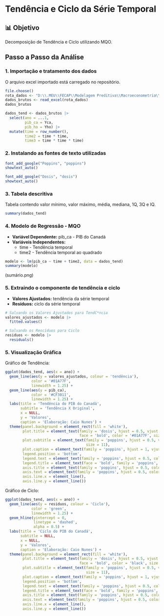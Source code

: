 # Tendência e Ciclo da Série Temporal

## 📊 Objetivo
Decomposição de Tendência e Ciclo utilizando MQO.


## Passo a Passo da Análise

### 1. Importação e tratamento dos dados
O arquivo excel importado está carregado no repositório.
```r
file.choose()
rota_dados <- "D:\\.MEU\\FECAP\\Modelagem Preditiva\\Macroeconometria\\Exemplos\\Atividade 2 - Ciclo\\Base\\Macroeconometria - Ciclo.xls"
dados_brutos <- read_excel(rota_dados)
dados_brutos

dados_tend <- dados_brutos |> 
  select(ano = ...1,
         pib_ca = Yca,
         pib_ho = Yho) |> 
  mutate(time = row_number(),
         time2 = time * time,
         time3 = time * time * time)
```

### 2. Instalando as fontes de texto utilizadas
```r
font_add_google("Poppins", "poppins")
showtext_auto()

font_add_google("Dosis", "dosis")
showtext_auto()
```

### 3. Tabela descritiva
Tabela contendo valor mínimo, valor máximo, média, mediana, 1Q, 3Q e IQ.
```r
summary(dados_tend)
```

### 4. Modelo de Regressão - MQO
- **Variável Dependente:** pib_ca - PIB do Canadá
- **Variáveis Independentes:** 
  - time - Tendência temporal
  - time2 - Tendência temporal ao quadrado
```r
modelo <- lm(pib_ca ~ time + time2, data = dados_tend)
summary(modelo)
```
(sumário.png)

### 5. Extraindo o componente de tendência e ciclo
- **Valores Ajustados:** tendência da série temporal
- **Resíduos:** ciclo da série temporal
```r
# Salvando os Valores Ajustados para TendC*ncia
valores_ajustados <- modelo |>
  fitted.values()

# Salvando os Rescíduos para Ciclo
residuos <- modelo |> 
  residuals()
```

### 5. Visualização Gráfica
Gráfico de Tendência:
```r
ggplot(dados_tend, aes(x = ano)) +
  geom_line(aes(y = valores_ajustados, colour = 'tendência'), 
            color = '#01A77F',
            linewidth = 1.25) +
  geom_line(aes(y = pib_ca), 
            color = '#CF3011',
            linewidth = 1.25) +
  labs(title = 'Tendência do PIB do Canadá',
       subtitle = 'Tendência X Original',
       x = NULL,
       y = 'Valores',
       caption = 'Elaboração: Caio Nunes') + 
  theme(panel.background = element_rect(fill = 'white'),
        plot.title = element_text(family = 'dosis', hjust = 0.5, vjust = -1,
                                  face = 'bold', color = '#01A77F', size = 19),
        plot.subtitle = element_text(family = 'poppins', hjust = 0.5, vjust = -1, 
                                     size = 11),
        plot.caption = element_text(family = 'poppins', hjust = 1, vjust = 1, color = 'black', size = 9),
        legend.position = 'bottom',
        legend.text = element_text(family = 'poppins', hjust = 0.5, color = 'black', size = 9),
        legend.title = element_text(face = 'bold', family = 'poppins', hjust = 0.5, color = 'black', size = 9),
        axis.title = element_text(family = 'poppins', hjust = 0.5, color = 'black', size = 9),
        axis.text = element_text(family = 'poppins', hjust = 0.5, color = 'black', size = 9),
        axis.line.x = element_line(),
        axis.line.y = element_line())
```

Gráfico de Ciclo:
```r
ggplot(dados_tend, aes(x = ano)) +
  geom_line(aes(y = residuos, colour = 'Ciclo'), 
            color = 'green',
            linewidth = 1.25) +
  geom_hline(yintercept = 0,
             linetype = 'dashed',
             alpha = 0.5) +
  labs(title = 'Ciclo do PIB do Canadá',
       subtitle = NULL,
       x = NULL,
       y = 'Valores',
       caption = 'Elaboração: Caio Nunes') + 
  theme(panel.background = element_rect(fill = 'white'),
        plot.title = element_text(family = 'dosis', hjust = 0.5, vjust = -1,
                                  face = 'bold', color = 'black', size = 19),
        plot.subtitle = element_text(family = 'poppins', hjust = 0.5, vjust = -1, 
                                     size = 11),
        plot.caption = element_text(family = 'poppins', hjust = 1, vjust = 1, color = 'black', size = 9),
        legend.position = 'bottom',
        legend.text = element_text(family = 'poppins', hjust = 0.5, color = 'black', size = 9),
        legend.title = element_text(face = 'bold', family = 'poppins', hjust = 0.5, color = 'black', size = 9),
        axis.title = element_text(family = 'poppins', hjust = 0.5, color = 'black', size = 9),
        axis.text = element_text(family = 'poppins', hjust = 0.5, color = 'black', size = 9),
        axis.line.x = element_line(),
        axis.line.y = element_line())
```
